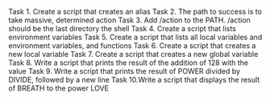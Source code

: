 Task 1. Create a script that creates an alias
Task 2. The path to success is to take massive, determined action
Task 3. Add /action to the PATH. /action should be the last directory the shell
Task 4. Create a script that lists environment variables
Task 5. Create a script that lists all local variables and environment variables, and functions
Task 6. Create a script that creates a new local variable
Task 7. Create a script that creates a new global variable
Task 8. Write a script that prints the result of the addition of 128 with the value
Task 9. Write a script that prints the result of POWER divided by DIVIDE, followed by a new line
Task 10.Write a script that displays the result of BREATH to the power LOVE
